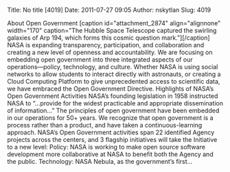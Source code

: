 Title: No title [4019]
Date: 2011-07-27 09:05
Author: nskytlan
Slug: 4019

About Open Government [caption id="attachment\_2874" align="alignnone"
width="170" caption="The Hubble Space Telescope captured the swirling
galaxies of Arp 194, which forms this cosmic question mark."][/caption]
NASA is expanding transparency, participation, and collaboration and
creating a new level of openness and accountability. We are focusing on
embedding open government into three integrated aspects of our
operations—policy, technology, and culture. Whether NASA is using social
networks to allow students to interact directly with astronauts, or
creating a Cloud Computing Platform to give unprecedented access to
scientific data, we have embraced the Open Government Directive.
Highlights of NASA’s Open Government Activities NASA’s founding
legislation in 1958 instructed NASA to “…provide for the widest
practicable and appropriate dissemination of information…” The
principles of open government have been embedded in our operations for
50+ years. We recognize that open government is a process rather than a
product, and have taken a continuous-learning approach. NASA’s Open
Government activities span 22 identified Agency projects across the
centers, and 3 flagship initiatives will take the Initiative to a new
level: Policy: NASA is working to make open source software development
more collaborative at NASA to benefit both the Agency and the public.
Technology: NASA Nebula, as the government’s first…
